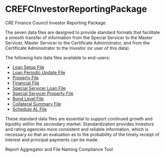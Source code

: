 # CREFCInvestorReportingPackage
CRE Finance Council Investor Reporting Package

The seven data files are designed to provide standard formats that facilitate a smooth transfer of information from the Special Servicer to the Master Servicer, Master Servicer to the Certificate Administrator, and from the Certificate Administrator to the Investor (or user of this data). 

The following lists data files available to end-users:
- [Loan Setup File](https://github.com/caseypanzer/CREFCInvestorReportingPackage/tree/master/Investor%20Reports/Loan%20Set%20Up%20File)
- [Loan Periodic Update File](https://github.com/caseypanzer/CREFCInvestorReportingPackage/tree/master/Investor%20Reports/Loan%20Periodic%20Update%20File)
- [Property File](https://github.com/caseypanzer/CREFCInvestorReportingPackage/tree/master/Investor%20Reports/Property%20File)
- [Financial File](https://github.com/caseypanzer/CREFCInvestorReportingPackage/tree/master/Investor%20Reports/Financial%20File)
- [Special Servicer Loan File](https://github.com/caseypanzer/CREFCInvestorReportingPackage/tree/master/Investor%20Reports/Special%20Servicer%20Loan%20FIle)
- [Special Servicer Property File](https://github.com/caseypanzer/CREFCInvestorReportingPackage/tree/master/Investor%20Reports/Special%20Servicer%20Property%20File)
- [Bond Level File](https://github.com/caseypanzer/CREFCInvestorReportingPackage/tree/master/Investor%20Reports/Bond%20Level%20File)
- [Collateral Summary File](https://github.com/caseypanzer/CREFCInvestorReportingPackage/tree/master/Investor%20Reports/Collateral%20Summary%20File)
- [Schedule AL File](https://github.com/caseypanzer/CREFCInvestorReportingPackage/tree/master/Investor%20Reports/Schedule%20AL%20FIle)

These standard data files are essential to support continued growth and liquidity within the secondary market. Standardization provides investors and rating agencies more consistent and reliable information, which is necessary so that an evaluation as to the probability of the timely receipt of interest and principal payments can be made. 

Report Aggregator and File Naming Compliance Tool

